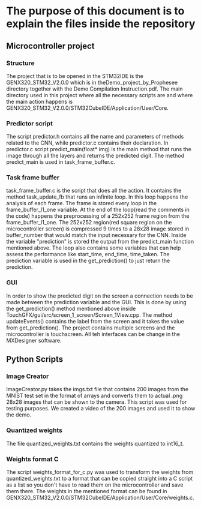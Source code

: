 # The purpose of this document is to explain the files inside the repository

## Microcontroller project

### Structure
The project that is to be opened in the STM32IDE is the GENX320_STM32_V2.0.0 which is in theDemo_project_by_Prophesee
directory together with the Demo Compilation Instruction.pdf.
The main directory used in this project where all the necessary scripts are and where the main action happens is
GENX320_STM32_V2.0.0/STM32CubeIDE/Application/User/Core.

### Predictor script
The script predictor.h contains all the name and parameters
of methods related to the CNN, while predictor.c contains their declaration. In predictor.c script
predict_main(float* img) is the main method that runs the image through all the layers and returns the predicted digit.
The method predict_main is used in task_frame_buffer.c.

### Task frame buffer
task_frame_buffer.c is the script that does all the action. It contains the method task_update_fb that runs an infinite
loop. In this loop happens the analysis of each frame. The frame is stored every loop in the frame_buffer_l1_one
variable. At the end of the loop(read the comments in the code) happens the preprocessing of a 252x252 frame region from
the frame_buffer_l1_one. The 252x252 region(red square region on the microcontroller screen) is compressed 9 times to a
28x28 image stored in buffer_number that would match the input necessary for the CNN. Inside the variable "prediction" is
stored the output from the predict_main function mentioned above. The loop also contains some variables that can help
assess the performance like start_time, end_time, time_taken. The prediction variable is used in the get_prediction()
to just return the prediction.

### GUI
In order to show the predicted digit on the screen a connection needs to be made between the prediction variable and
the GUI. This is done by using the get_prediction() method mentioned above inside TouchGFX/gui/src/screen_1_screen/Screen_1View.cpp.
The method updateEvents() contains the label from the screen and it takes the value from get_prediction(). The project
contains multiple screens and the microcontroller is touchscreen. All teh interfaces can be change in the MXDesigner
software.

## Python Scripts

### Image Creator
ImageCreator.py takes the imgs.txt file that contains 200 images from the MNIST test set in the format of arrays and
converts them to actual .png 28x28 images that can be shown to the camera. This script was used for testing purposes.
We created a video of the 200 images and used it to show the demo.

### Quantized weights
The file quantized_weights.txt contains the weights quantized to int16_t.

### Weights format C
The script weights_format_for_c.py was used to transform the weights from quantized_weights.txt to a format that can be
copied straight into a C script as a list so you don't have to read them on the microcontroller and save them there.
The weights in the mentioned format can be found in GENX320_STM32_V2.0.0/STM32CubeIDE/Application/User/Core/weights.c.


